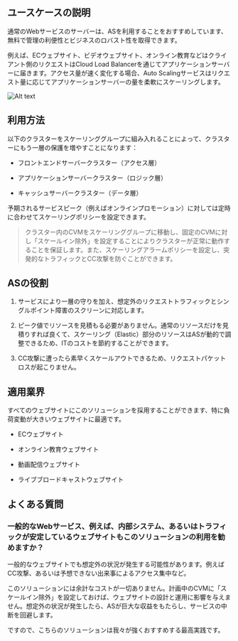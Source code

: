 ## ユースケースの説明
通常のWebサービスのサーバーは、ASを利用することをおすすめしています、無料で管理の利便性とビジネスのロバスト性を取得できます。

例えば、ECウェブサイト、ビデオウェブサイト、オンライン教育などはクライアント側のリクエストはCloud Load Balancerを通じてアプリケーションサーバーに届きます。アクセス量が速く変化する場合、Auto Scalingサービスはリクエスト量に応じてアプリケーションサーバーの量を柔軟にスケーリングします。

![Alt text](https://mc.qcloudimg.com/static/img/76238c1b282534b67e80a7e4d04bba17/AS-Best+Practise-Cluster+Solution%282%29.png)

## 利用方法
以下のクラスターをスケーリンググループに組み入れることによって、クラスターにもう一層の保護を増やすことになります：

- フロントエンドサーバークラスター（アクセス層）

- アプリケーションサーバークラスター（ロジック層）

- キャッシュサーバークラスター（データ層）

予期されるサービスピーク（例えばオンラインプロモーション）に対しては定時に合わせてスケーリングポリシーを設定できます。

>クラスター内のCVMをスケーリンググループに移動し、固定のCVMに対し「スケールイン除外」を設定することによりクラスターが正常に動作することを保証します。また、スケーリングアラームポリシーを設定し、突発的なトラフィックとCC攻撃を防ぐことができます。

## ASの役割
1. サービスにより一層の守りを加え、想定外のリクエストトラフィックとシングルポイント障害のスクリーンに対応します。

2. ピーク値でリソースを見積もる必要がありません。通常のリソースだけを見積りすれば良くて、スケーリング（Elastic）部分のリソースはASが動的で調整できるため、ITのコストを節約することができます。

3. CC攻撃に遭ったら素早くスケールアウトできるため、リクエストパケットロスが起こりません。



## 適用業界

すべてのウェブサイトにこのソリューションを採用することができます、特に負荷変動が大きいウェブサイトに最適です。

- ECウェブサイト

- オンライン教育ウェブサイト

- 動画配信ウェブサイト

- ライブブロードキャストウェブサイト


## よくある質問
### 一般的なWebサービス、例えば、内部システム、あるいはトラフィックが安定しているウェブサイトもこのソリューションの利用を勧めますか？

一般的なウェブサイトでも想定外の状況が発生する可能性があります。例えばCC攻撃、あるいは予想できない出来事によるアクセス集中など。

このソリューションには余計なコストが一切ありません。計画中のCVMに「スケールイン除外」を設定しておけば、ウェブサイトの設計と運用に影響を与えません。想定外の状況が発生したら、ASが巨大な収益をもたらし、サービスの中断を回避します。

ですので、こちらのソリューションは我々が強くおすすめする最高実践です。
